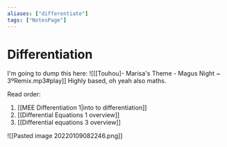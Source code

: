 ```yaml
---
aliases: ["differentiate"]
tags: ["NotesPage"]
---
```


# Differentiation
I'm going to dump this here:
![[[Touhou]- Marisa's Theme - Magus Night ~ 3ºRemix.mp3#play]]
Highly based, oh yeah also maths.

Read order:
1)  [[MEE Differentiation 1|into to differentiation]]
2)  [[Differential Equations 1 overview]]
3)  [[Differential equations 3 overview]]


![[Pasted image 20220109082246.png]]